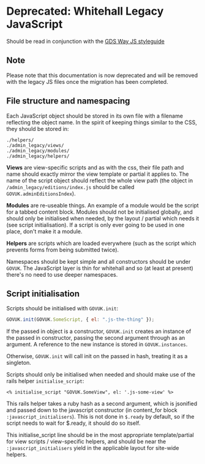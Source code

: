 # Deprecated: Whitehall Legacy JavaScript

Should be read in conjunction with the [GDS Way JS styleguide](https://gds-way.cloudapps.digital/manuals/programming-languages/js.html)

## Note

Please note that this documentation is now deprecated and will be removed with the legacy JS files once the migration has been completed.

## File structure and namespacing

Each JavaScript object should be stored in its own file with a filename reflecting the object name. In the spirit of keeping things similar to the CSS, they should be stored in:

```
./helpers/
./admin_legacy/views/
./admin_legacy/modules/
./admin_legacy/helpers/
```

**Views** are view-specific scripts and as with the css, their file path and name should exactly mirror the view template or partial it applies to. The name of the script object should reflect the whole view path (the object in `/admin_legacy/editions/index.js` should be called `GOVUK.adminEditionsIndex`).

**Modules** are re-useable things. An example of a module would be the script for a tabbed content block. Modules should not be initialised globally, and should only be initialised when needed, by the layout / partial which needs it (see script initialisation). If a script is only ever going to be used in one place, don't make it a module.

**Helpers** are scripts which are loaded everywhere (such as the script which prevents forms from being submitted twice).

Namespaces should be kept simple and all constructors should be under `GOVUK`. The JavaScript layer is thin for whitehall and so (at least at present) there's no need to use deeper namespaces.

## Script initialisation

Scripts should be initialised with `GOVUK.init`:

```js
GOVUK.init(GOVUK.SomeScript, { el: ".js-the-thing" });
```

If the passed in object is a constructor, `GOVUK.init` creates an instance of the passed in constructor, passing the second argument through as an argument. A reference to the new instance is stored in `GOVUK.instances`.

Otherwise, `GOVUK.init` will call init on the passed in hash, treating it as a singleton.

Scripts should only be initialised when needed and should make use of the rails helper `initialise_script`:

```
<% initialise_script "GOVUK.SomeView", el: '.js-some-view' %>
```

This rails helper takes a ruby hash as a second argument, which is jsonified and passed down to the javascript constructor (in content_for block `:javascript_initialisers`). This is not done in `$.ready` by default, so if the script needs to wait for $.ready, it should do so itself.

This initialise_script line should be in the most appropriate template/partial for view scripts / view-specific helpers, and should be near the `:javascript_initialisers` yield in the applicable layout for site-wide helpers.

